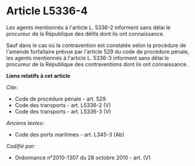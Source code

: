 # Article L5336-4

Les agents mentionnés à l'article L. 5336-2 informent sans délai le procureur de la République des délits dont ils ont
connaissance. 

Sauf dans le cas où la contravention est constatée selon la procédure de l'amende forfaitaire prévue par l'article 529 du
code de procédure pénale, les agents mentionnés à l'article L. 5336-3 informent sans délai le procureur de la République des
contraventions dont ils ont connaissance.

**Liens relatifs à cet article**

_Cite_:

  - Code de procédure pénale - art. 529
  - Code des transports - art. L5336-2 (V)
  - Code des transports - art. L5336-3 (V)

_Anciens textes_:

  - Code des ports maritimes - art. L345-3 (Ab)

_Codifié par_:

  - Ordonnance n°2010-1307 du 28 octobre 2010 - art. (V)
